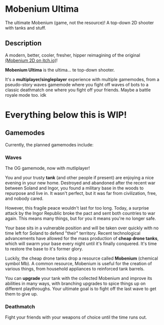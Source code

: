 # Mobenium Ultima

The ultimate Mobenium (game, not the resource)! A top-down 2D shooter with tanks and stuff.

## Description

A modern, better, cooler, fresher, hipper reimagining of the original [(Mobenium 2D on itch.io)](https://leosefcik.itch.io/mobenium-2d)!

**Mobenium Ultima** is the ultima... te top-down shooter.

It's a **multiplayer/singleplayer** experience with multiple gamemodes, from a pseudo-story waves gamemode where you fight off waves of bots to a classic deathmatch one where you fight off your friends. Maybe a battle royale mode too. idk

# Everything below this is WIP!

## Gamemodes

Currently, the planned gamemodes include:

### Waves

The OG gamemode, now with mutliplayer!

You and your trusty **tank** (and other people if present) are enjoying a nice evening in your new home. Destroyed and abandoned after the recent war between Soland and Ingor, you found a military base in the woods to repurpose and live in. It wasn't perfect, but it was far from civilization, free, and nobody cared.

However, this fragile peace wouldn't last for too long. Today, a surprise attack by the Ingor Republic broke the pact and sent both countries to war again. This means many things, but for you it means you're no longer safe.

Your base sits in a vulnerable position and will be taken over quickly with no time left for Soland to defend "their" territory. Recent technological advancements have allowed for the mass production of **cheap drone tanks**, which will swarm your base every night until it's finally conquered. It's time to restore the base to it's former glory.

Luckily, the cheap drone tanks drop a resource called **Mobenium** (chemical symbol Mb). A common resource, Mobenium is useful for the creation of various things, from household appliances to reinforced tank barrels.

You can **upgrade** your tank with the collected Mobenium and improve its abilities in many ways, with branching upgrades to spice things up on different playthroughs. Your ultimate goal is to fight off the last wave to get them to give up.

### Deathmatch

Fight your friends with your weapons of choice until the time runs out.
